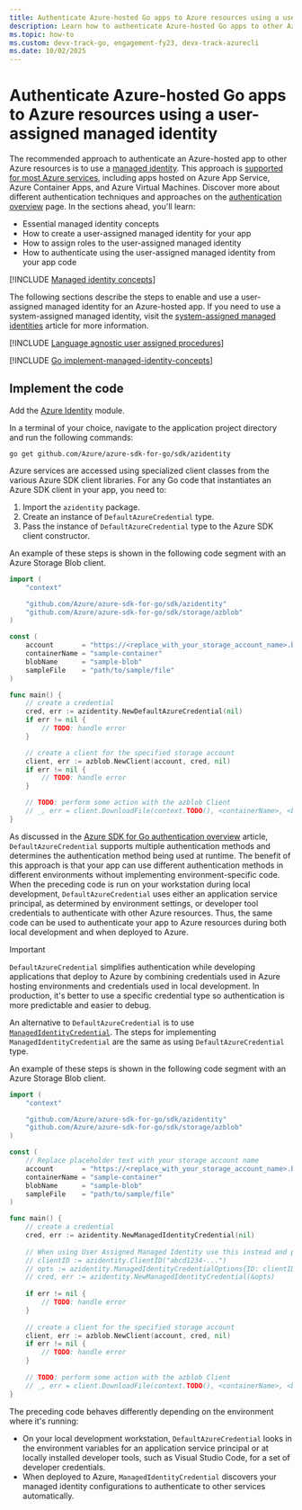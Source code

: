 ```yaml
---
title: Authenticate Azure-hosted Go apps to Azure resources using a user-assigned managed identity
description: Learn how to authenticate Azure-hosted Go apps to other Azure services using a user-assigned managed identity.
ms.topic: how-to
ms.custom: devx-track-go, engagement-fy23, devx-track-azurecli
ms.date: 10/02/2025
---
```


# Authenticate Azure-hosted Go apps to Azure resources using a user-assigned managed identity

The recommended approach to authenticate an Azure-hosted app to other Azure resources is to use a [managed identity](/entra/identity/managed-identities-azure-resources/overview). This approach is [supported for most Azure services](/entra/identity/managed-identities-azure-resources/managed-identities-status), including apps hosted on Azure App Service, Azure Container Apps, and Azure Virtual Machines. Discover more about different authentication techniques and approaches on the [authentication overview](authentication-overview.md) page. In the sections ahead, you'll learn:

- Essential managed identity concepts
- How to create a user-assigned managed identity for your app
- How to assign roles to the user-assigned managed identity
- How to authenticate using the user-assigned managed identity from your app code

[!INCLUDE [Managed identity concepts](../../../includes/authentication/managed-identity-concepts.md)]

The following sections describe the steps to enable and use a user-assigned managed identity for an Azure-hosted app. If you need to use a system-assigned managed identity, visit the [system-assigned managed identities](system-assigned-managed-identity.md) article for more information.

[!INCLUDE [Language agnostic user assigned procedures](<../../../includes/authentication/user-assigned-managed-identity.md>)]

[!INCLUDE [Go implement-managed-identity-concepts](../includes/implement-managed-identity-concepts.md)]

## Implement the code

Add the [Azure Identity](https://pkg.go.dev/github.com/Azure/azure-sdk-for-go/sdk/azidentity) module.

In a terminal of your choice, navigate to the application project directory and run the following commands:

```console
go get github.com/Azure/azure-sdk-for-go/sdk/azidentity
```


Azure services are accessed using specialized client classes from the various Azure SDK client libraries. For any Go code that instantiates an Azure SDK client in your app, you need to:

1. Import the `azidentity` package.
1. Create an instance of `DefaultAzureCredential` type.
1. Pass the instance of `DefaultAzureCredential` type to the Azure SDK client constructor.

An example of these steps is shown in the following code segment with an Azure Storage Blob client.

```go
import (
	"context"

	"github.com/Azure/azure-sdk-for-go/sdk/azidentity"
	"github.com/Azure/azure-sdk-for-go/sdk/storage/azblob"
)

const (
	account       = "https://<replace_with_your_storage_account_name>.blob.core.windows.net/"
	containerName = "sample-container"
	blobName      = "sample-blob"
	sampleFile    = "path/to/sample/file"
)

func main() {
	// create a credential
	cred, err := azidentity.NewDefaultAzureCredential(nil)
	if err != nil {
		// TODO: handle error
	}

	// create a client for the specified storage account
	client, err := azblob.NewClient(account, cred, nil)
	if err != nil {
		// TODO: handle error
	}

	// TODO: perform some action with the azblob Client
	// _, err = client.DownloadFile(context.TODO(), <containerName>, <blobName>, <target_file>, <DownloadFileOptions>)
}
```

As discussed in the [Azure SDK for Go authentication overview](./authentication-overview.md) article, `DefaultAzureCredential` supports multiple authentication methods and determines the authentication method being used at runtime. The benefit of this approach is that your app can use different authentication methods in different environments without implementing environment-specific code. When the preceding code is run on your workstation during local development, `DefaultAzureCredential` uses either an application service principal, as determined by environment settings, or developer tool credentials to authenticate with other Azure resources. Thus, the same code can be used to authenticate your app to Azure resources during both local development and when deployed to Azure.

> [!IMPORTANT]
> `DefaultAzureCredential` simplifies authentication while developing applications that deploy to Azure by combining credentials used in Azure hosting environments and credentials used in local development. In production, it's better to use a specific credential type so authentication is more predictable and easier to debug.


An alternative to `DefaultAzureCredential` is to use [`ManagedIdentityCredential`](https://pkg.go.dev/github.com/Azure/azure-sdk-for-go/sdk/azidentity#ManagedIdentityCredential). The steps for implementing `ManagedIdentityCredential` are the same as using `DefaultAzureCredential` type.

An example of these steps is shown in the following code segment with an Azure Storage Blob client.

```go
import (
	"context"

	"github.com/Azure/azure-sdk-for-go/sdk/azidentity"
	"github.com/Azure/azure-sdk-for-go/sdk/storage/azblob"
)

const (
	// Replace placeholder text with your storage account name
	account       = "https://<replace_with_your_storage_account_name>.blob.core.windows.net/"
	containerName = "sample-container"
	blobName      = "sample-blob"
	sampleFile    = "path/to/sample/file"
)

func main() {
	// create a credential
	cred, err := azidentity.NewManagedIdentityCredential(nil)
	
	// When using User Assigned Managed Identity use this instead and pass your client id in the options
	// clientID := azidentity.ClientID("abcd1234-...")
	// opts := azidentity.ManagedIdentityCredentialOptions{ID: clientID}
	// cred, err := azidentity.NewManagedIdentityCredential(&opts)
	
	if err != nil {
		// TODO: handle error
	}
	
	// create a client for the specified storage account
	client, err := azblob.NewClient(account, cred, nil)
	if err != nil {
		// TODO: handle error
	}
	
	// TODO: perform some action with the azblob Client
	// _, err = client.DownloadFile(context.TODO(), <containerName>, <blobName>, <target_file>, <DownloadFileOptions>)
}
```

The preceding code behaves differently depending on the environment where it's running:

- On your local development workstation, `DefaultAzureCredential` looks in the environment variables for an application service principal or at locally installed developer tools, such as Visual Studio Code, for a set of developer credentials.
- When deployed to Azure, `ManagedIdentityCredential` discovers your managed identity configurations to authenticate to other services automatically.